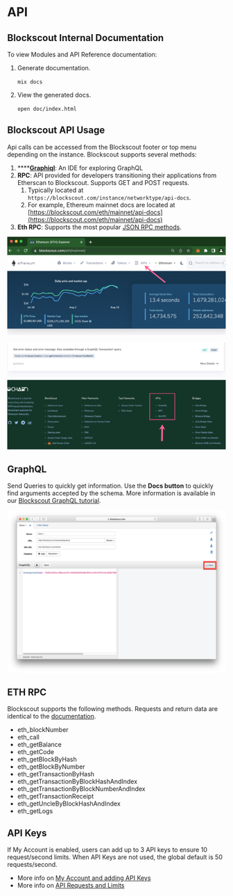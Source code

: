 # API

## Blockscout Internal Documentation

To view Modules and API Reference documentation:

1.  Generate documentation.

    `mix docs`
2.  View the generated docs.

    `open doc/index.html`

## Blockscout API Usage

Api calls can be accessed from the Blockscout footer or top menu depending on the instance. Blockscout supports several methods:

1. ****[**Graphiql**](https://github.com/graphql/graphiql): An IDE for exploring GraphQL
2. **RPC**: API provided for developers transitioning their applications from Etherscan to Blockscout. Supports GET and POST requests.&#x20;
   1. Typically located at `https://blockscout.com/instance/networktype/api-docs`.&#x20;
   2. For example, Ethereum mainnet docs are located at [https://blockscout.com/eth/mainnet/api-docs](https://blockscout.com/eth/mainnet/api-docs)
3. **Eth RPC**: Supports the most popular [JSON RPC methods](https://github.com/ethereum/wiki/wiki/JSON-RPC).

![APIs in header menu](../../.gitbook/assets/header.png)

![API links in the  footer (ie Gnosis Chain instance)](../../.gitbook/assets/APIs.png)

## GraphQL

Send Queries to quickly get information. Use the **Docs button** to quickly find arguments accepted by the schema. More information is available in our [Blockscout GraphQL tutorial](https://forum.poa.network/t/graphql-in-blockscout/1971).

![Docs button for GraphQL](../../.gitbook/assets/screen-shot-2019-10-08-at-10.48.07-am.png)

## ETH RPC

Blockscout supports the following methods. Requests and return data are identical to the [documentation](https://eth.wiki/json-rpc/API).

* eth\_blockNumber&#x20;
* eth\_call&#x20;
* eth\_getBalance&#x20;
* eth\_getCode&#x20;
* eth\_getBlockByHash&#x20;
* eth\_getBlockByNumber&#x20;
* eth\_getTransactionByHash&#x20;
* eth\_getTransactionByBlockHashAndIndex
* eth\_getTransactionByBlockNumberAndIndex&#x20;
* eth\_getTransactionReceipt&#x20;
* eth\_getUncleByBlockHashAndIndex&#x20;
* eth\_getLogs

## API Keys

If My Account is enabled, users can add up to 3 API keys to ensure 10 request/second limits. When API Keys are not used, the global default is 50 requests/second.

* More info on [My Account and adding API Keys](../my-account/api-keys.md)
* More info on [API Requests and Limits](requests-and-limits.md)



